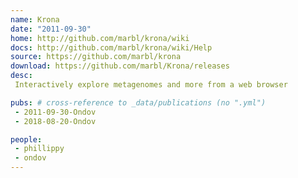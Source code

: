 ```yaml
---
name: Krona
date: "2011-09-30"
home: http://github.com/marbl/krona/wiki
docs: http://github.com/marbl/krona/wiki/Help
source: https://github.com/marbl/krona
download: https://github.com/marbl/Krona/releases
desc:
 Interactively explore metagenomes and more from a web browser

pubs: # cross-reference to _data/publications (no ".yml")
 - 2011-09-30-Ondov
 - 2018-08-20-Ondov

people:
 - phillippy
 - ondov
---
```

